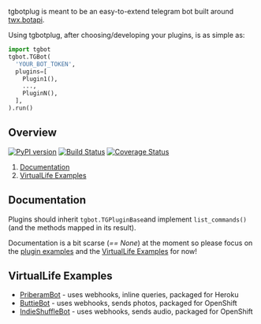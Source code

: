 tgbotplug is meant to be an easy-to-extend telegram bot built around [twx.botapi](https://github.com/datamachine/twx.botapi).

Using tgbotplug, after choosing/developing your plugins, is as simple as:

```python
import tgbot
tgbot.TGBot(
  'YOUR_BOT_TOKEN',
  plugins=[
    Plugin1(),
    ...,
    PluginN(),
  ],
).run()
```

## Overview
[![PyPI version](https://badge.fury.io/py/tgbotplug.svg)](https://badge.fury.io/py/tgbotplug) [![Build Status](https://travis-ci.org/fopina/tgbotplug.svg)](https://travis-ci.org/fopina/tgbotplug) [![Coverage Status](https://coveralls.io/repos/fopina/tgbotplug/badge.svg?branch=master&service=github)](https://coveralls.io/github/fopina/tgbotplug?branch=master)

1. [Documentation](#documentation)
2. [VirtualLife Examples](#virtuallife-examples)

## Documentation

Plugins should inherit `tgbot.TGPluginBase`and implement `list_commands()` (and the methods mapped in its result).

Documentation is a bit scarse (*== None*) at the moment so please focus on the [plugin examples](https://github.com/fopina/tgbotplug-plugins) and the [VirtualLife Examples](#virtuallife-examples) for now!

## VirtualLife Examples

* [PriberamBot](https://github.com/fopina/tgbot-buttiebot) - uses webhooks, inline queries, packaged for Heroku
* [ButtieBot](https://github.com/fopina/tgbot-buttiebot) - uses webhooks, sends photos, packaged for OpenShift
* [IndieShuffleBot](https://github.com/pmpfl/indieshufflebot) - uses webhooks, sends audio, packaged for OpenShift
